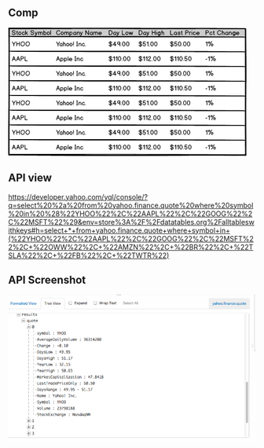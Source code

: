 Comp
----
![comp](comp.png)

API view
--------
https://developer.yahoo.com/yql/console/?q=select%20%2a%20from%20yahoo.finance.quote%20where%20symbol%20in%20%28%22YHOO%22%2C%22AAPL%22%2C%22GOOG%22%2C%22MSFT%22%29&env=store%3A%2F%2Fdatatables.org%2Falltableswithkeys#h=select+*+from+yahoo.finance.quote+where+symbol+in+(%22YHOO%22%2C%22AAPL%22%2C%22GOOG%22%2C%22MSFT%22%2C+%22OWW%22%2C+%22AMZN%22%2C+%22BR%22%2C+%22TSLA%22%2C+%22FB%22%2C+%22TWTR%22)

API Screenshot
--------------
![api](api-results.png)
